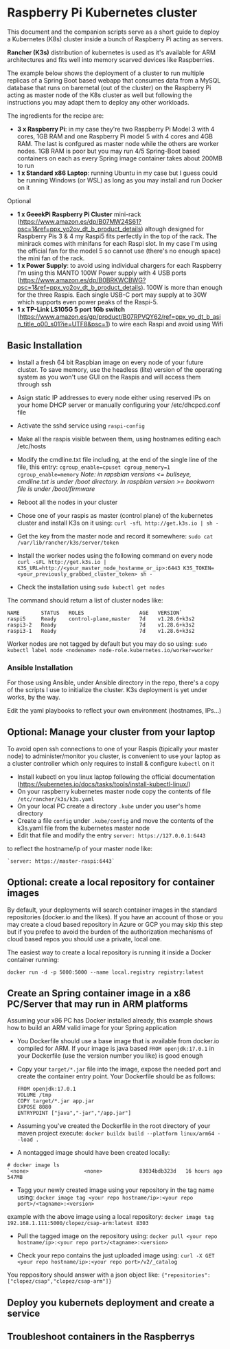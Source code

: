 # Raspberry Pi Kubernetes cluster

This document and the companion scripts serve as a short guide to deploy a Kubernetes (K8s) cluster inside a bunch of Raspberry Pi acting as servers.

**Rancher (K3s)** distribution of kubernetes is used as it's available for ARM architectures and fits well into memory scarved devices like Raspberries.

The example below shows the deployment of a cluster to run multiple replicas of a Spring Boot based webapp that consumes data from a MySQL database that runs on baremetal (out of the cluster) on the Raspberry Pi acting as master node of the K8s cluster as well but following the instructions you may adapt them to deploy any other workloads.

The ingredients for the recipe are:

- **3 x Raspberry Pi**: in my case they're two Raspberry Pi Model 3 with 4 cores, 1GB RAM and one Raspberry Pi model 5 with 4 cores and 4GB RAM. The last is confgured as master node while the others are worker nodes. 1GB RAM is poor but you may run 4/5 Spring-Boot based containers on each as every Spring image container takes about 200MB to run
- **1 x Standard x86 Laptop**: running Ubuntu in my case but I guess could be running Windows (or WSL) as long as you may install and run Docker on it

Optional

- **1 x GeeekPi Raspberry Pi Cluster** mini-rack (https://www.amazon.es/dp/B07MW24S61?psc=1&ref=ppx_yo2ov_dt_b_product_details) altough designed for Raspberry Pis 3 & 4 my Raspi5 fits perfectly in the top of the rack. The minirack comes with minifans for each Raspi slot. In my case I'm using the official fan for the model 5 so cannot use (there's no enough space) the mini fan of the rack.
- **1 x Power Supply**: to avoid using individual chargers for each Raspberry I'm using this MANTO 100W Power supply with 4 USB ports (https://www.amazon.es/dp/B0BRKWCBWG?psc=1&ref=ppx_yo2ov_dt_b_product_details). 100W is more than enough for the three Raspis. Each single USB-C port may supply at to 30W which supports even power peaks of the Raspi-5.
- **1 x TP-Link LS105G 5 port 1Gb switch** (https://www.amazon.es/gp/product/B07RPVQY62/ref=ppx_yo_dt_b_asin_title_o00_s01?ie=UTF8&psc=1) to wire each Raspi and avoid using Wifi

## Basic Installation

- Install a fresh 64 bit Raspbian image on every node of your future cluster. To save memory, use the headless (lite) version of the operating system as you won't use GUI on the Raspis and will access them through ssh
- Asign static IP addresses to every node either using reserved IPs on your home DHCP server or manually configuring your /etc/dhcpcd.conf file
- Activate the sshd service using `raspi-config`
- Make all the raspis visible between them, using hostnames editing each /etc/hosts
- Modify the cmdline.txt file including, at the end of the single line of the file, this entry: `cgroup_enable=cpuset cgroup_memory=1 cgroup_enable=memory`
_Note: in rapsbian versions <= bullseye, cmdline.txt is under /boot directory. In raspbian version >= bookworn file is under /boot/firmware_
- Reboot all the nodes in your cluster
- Chose one of your raspis as master (control plane) of the kubernetes cluster and install K3s on it using: 
    `curl -sfL http://get.k3s.io | sh -`

- Get the key from the master node and record it somewhere:
    `sudo cat /var/lib/rancher/k3s/server/token`

- Install the worker nodes using the following command on every node
    `curl -sFL http://get.k3s.io | K3S_URL=http://<your_master_node_hostanme_or_ip>:6443 K3S_TOKEN=<your_previously_grabbed_cluster_token> sh -`

- Check the installation using
    `sudo kubectl get nodes`

The command should return a list of cluster nodes like:

```
NAME       STATUS   ROLES                  AGE   VERSION`
raspi5     Ready    control-plane,master   7d    v1.28.6+k3s2
raspi3-2   Ready                           7d    v1.28.6+k3s2
raspi3-1   Ready                           7d    v1.28.6+k3s2
```

Worker nodes are not tagged by default but you may do so using:
`sudo kubectl label node <nodename> node-role.kubernetes.io/worker=worker`

### Ansible Installation
For those using Ansible, under Ansible directory in the repo, there's a copy of the scripts I use to initialize the cluster. K3s deployment is yet under works, by the way.

Edit the yaml playbooks to reflect your own environment (hostnames, IPs...)

## Optional: Manage your cluster from your laptop
To avoid open ssh connections to one of your Raspis (tipically your master node) to administer/monitor you cluster, is convenient to use your laptop as a cluster controller which only requires to install & configure `kubectl` on it

- Install kubectl on you linux laptop following the official documentation (https://kubernetes.io/docs/tasks/tools/install-kubectl-linux/)
- On your raspberry kubernetes master node copy the contents of file `/etc/rancher/k3s/k3s.yaml`
- On your local PC create a directory `.kube` under you user's home directory
- Create a file `config` under `.kube/config` and move the contents of the k3s.yaml file from the kubernetes master node
- Edit that file and modify the entry
    `server: https://127.0.0.1:6443`

to reflect the hostname/ip of your master node like:

    `server: https://master-raspi:6443`

## Optional: create a local repository for container images

By default, your deployments will search container images in the standard repositories (docker.io and the likes). If you have an account of those or you may create a cloud based repository in Azure or GCP you may skip this step but if you prefee to avoid the burden of the authorization mechanisms of cloud based repos you should use a private, local one.

The easiest way to create a local repository is running it inside a Docker container running:

`docker run -d -p 5000:5000 --name local.registry registry:latest`

## Create an Spring container image in a x86 PC/Server that may run in ARM platforms

Assuming your x86 PC has Docker installed already, this example shows how to build an ARM valid image for your Spring application

- You Dockerfile should use a base image that is available from docker.io compiled for ARM. If your image is java based `FROM openjdk:17.0.1` in your Dockerfile (use the version number you like) is good enough
- Copy your `target/*.jar` file into the image, expose the needed port and create the container entry point. Your Dockerfile should be as follows:

    ```
    FROM openjdk:17.0.1
    VOLUME /tmp
    COPY target/*.jar app.jar
    EXPOSE 8080
    ENTRYPOINT ["java","-jar","/app.jar"]
    ```

- Assuming you've created the Dockerfile in the root directory of your maven project execute: `docker buildx build --platform linux/arm64 --load .`

- A nontagged image should have been created locally:
```
# docker image ls
`<none>                  <none>            83034bdb323d   16 hours ago   547MB
```

- Tagg your newly created image using your repository in the tag name using:
`docker image tag <your repo hostname/ip>:<your repo port>/<tagname>:<version>`

example with the above image using a local repository: 
    `docker image tag 192.168.1.111:5000/clopez/csap-arm:latest 8303`

- Pull the tagged image on the repository using: 
`docker pull <your repo hostname/ip>:<your repo port>/<tagname>:<version>`

- Check your repo contains the just uploaded image using:
`curl -X GET <your repo hostname/ip>:<your repo port>/v2/_catalog`

You reppository should answer with a json object like: 
`{"repositories":["clopez/csap","clopez/csap-arm"]}`

## Deploy you kubernets deployment and create a service

## Troubleshoot containers in the Raspberrys